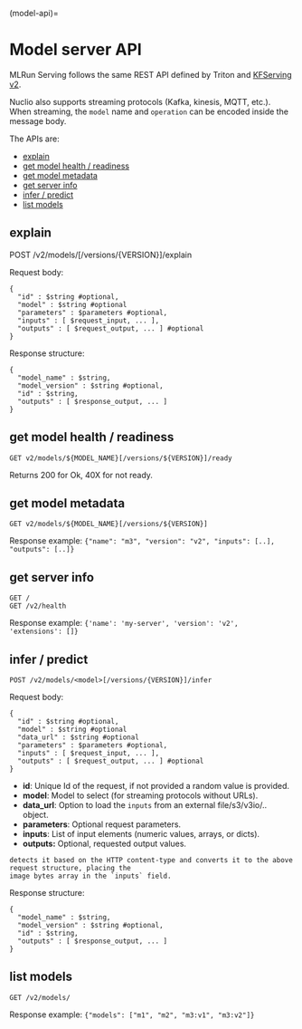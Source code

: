 (model-api)=
# Model server API

MLRun Serving follows the same REST API defined by Triton and [KFServing v2](https://github.com/kubeflow/kfserving/blob/master/docs/predict-api/v2/required_api.md).

Nuclio also supports streaming protocols (Kafka, kinesis, MQTT, etc.). When streaming, the 
`model` name and `operation` can be encoded inside the message body.

The APIs are:
* [explain](#explain)
* [get model health / readiness](#get-model-health-readiness)
* [get model metadata](#get-model-metadata)
* [get server info](#get-server-info)
* [infer / predict](#infer-predict)
* [list models](#list-models)

## explain

POST /v2/models/<model>[/versions/{VERSION}]/explain

Request body:

    {
      "id" : $string #optional,
      "model" : $string #optional
      "parameters" : $parameters #optional,
      "inputs" : [ $request_input, ... ],
      "outputs" : [ $request_output, ... ] #optional
    }

Response structure:

    {
      "model_name" : $string,
      "model_version" : $string #optional,
      "id" : $string,
      "outputs" : [ $response_output, ... ]
    }
    
## get model health / readiness

    GET v2/models/${MODEL_NAME}[/versions/${VERSION}]/ready

Returns 200 for Ok, 40X for not ready.


## get model metadata

    GET v2/models/${MODEL_NAME}[/versions/${VERSION}]

Response example: `{"name": "m3", "version": "v2", "inputs": [..], "outputs": [..]}`

## get server info

    GET /
    GET /v2/health

Response example: `{'name': 'my-server', 'version': 'v2', 'extensions': []}`

## infer / predict

    POST /v2/models/<model>[/versions/{VERSION}]/infer

Request body:

    {
      "id" : $string #optional,
      "model" : $string #optional
      "data_url" : $string #optional
      "parameters" : $parameters #optional,
      "inputs" : [ $request_input, ... ],
      "outputs" : [ $request_output, ... ] #optional
    }

- **id**: Unique Id of the request, if not provided a random value is provided.
- **model**: Model to select (for streaming protocols without URLs).
- **data_url**: Option to load the `inputs` from an external file/s3/v3io/.. object.
- **parameters**: Optional request parameters.
- **inputs**: List of input elements (numeric values, arrays, or dicts).
- **outputs:** Optional, requested output values.

```{note} You can also send binary data to the function, for example, a JPEG image. The serving engine pre-processor 
detects it based on the HTTP content-type and converts it to the above request structure, placing the 
image bytes array in the `inputs` field.
```
    
Response structure:

    {
      "model_name" : $string,
      "model_version" : $string #optional,
      "id" : $string,
      "outputs" : [ $response_output, ... ]
    }

## list models

    GET /v2/models/

Response example:  `{"models": ["m1", "m2", "m3:v1", "m3:v2"]}`



